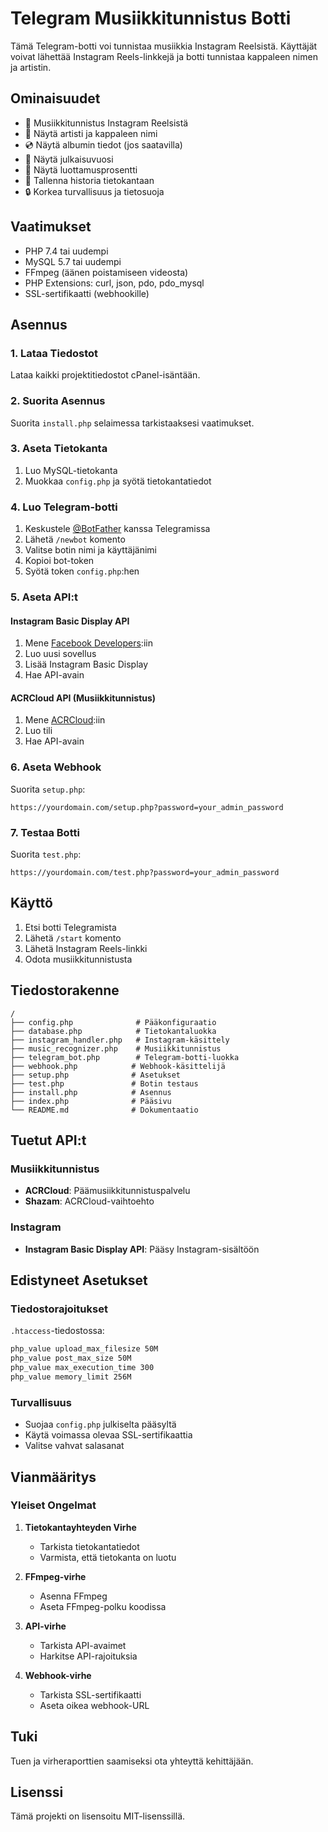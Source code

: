 # Telegram Musiikkitunnistus Botti

Tämä Telegram-botti voi tunnistaa musiikkia Instagram Reelsistä. Käyttäjät voivat lähettää Instagram Reels-linkkejä ja botti tunnistaa kappaleen nimen ja artistin.

## Ominaisuudet

- 🎵 Musiikkitunnistus Instagram Reelsistä
- 🎤 Näytä artisti ja kappaleen nimi
- 💿 Näytä albumin tiedot (jos saatavilla)
- 📅 Näytä julkaisuvuosi
- 🎯 Näytä luottamusprosentti
- 💾 Tallenna historia tietokantaan
- 🔒 Korkea turvallisuus ja tietosuoja

## Vaatimukset

- PHP 7.4 tai uudempi
- MySQL 5.7 tai uudempi
- FFmpeg (äänen poistamiseen videosta)
- PHP Extensions: curl, json, pdo, pdo_mysql
- SSL-sertifikaatti (webhookille)

## Asennus

### 1. Lataa Tiedostot

Lataa kaikki projektitiedostot cPanel-isäntään.

### 2. Suorita Asennus

Suorita `install.php` selaimessa tarkistaaksesi vaatimukset.

### 3. Aseta Tietokanta

1. Luo MySQL-tietokanta
2. Muokkaa `config.php` ja syötä tietokantatiedot

### 4. Luo Telegram-botti

1. Keskustele [@BotFather](https://t.me/botfather) kanssa Telegramissa
2. Lähetä `/newbot` komento
3. Valitse botin nimi ja käyttäjänimi
4. Kopioi bot-token
5. Syötä token `config.php`:hen

### 5. Aseta API:t

#### Instagram Basic Display API
1. Mene [Facebook Developers](https://developers.facebook.com/):iin
2. Luo uusi sovellus
3. Lisää Instagram Basic Display
4. Hae API-avain

#### ACRCloud API (Musiikkitunnistus)
1. Mene [ACRCloud](https://www.acrcloud.com/):iin
2. Luo tili
3. Hae API-avain

### 6. Aseta Webhook

Suorita `setup.php`:

```
https://yourdomain.com/setup.php?password=your_admin_password
```

### 7. Testaa Botti

Suorita `test.php`:

```
https://yourdomain.com/test.php?password=your_admin_password
```

## Käyttö

1. Etsi botti Telegramista
2. Lähetä `/start` komento
3. Lähetä Instagram Reels-linkki
4. Odota musiikkitunnistusta

## Tiedostorakenne

```
/
├── config.php              # Pääkonfiguraatio
├── database.php            # Tietokantaluokka
├── instagram_handler.php   # Instagram-käsittely
├── music_recognizer.php    # Musiikkitunnistus
├── telegram_bot.php        # Telegram-botti-luokka
├── webhook.php            # Webhook-käsittelijä
├── setup.php              # Asetukset
├── test.php               # Botin testaus
├── install.php            # Asennus
├── index.php              # Pääsivu
└── README.md              # Dokumentaatio
```

## Tuetut API:t

### Musiikkitunnistus
- **ACRCloud**: Päämusiikkitunnistuspalvelu
- **Shazam**: ACRCloud-vaihtoehto

### Instagram
- **Instagram Basic Display API**: Pääsy Instagram-sisältöön

## Edistyneet Asetukset

### Tiedostorajoitukset
`.htaccess`-tiedostossa:
```apache
php_value upload_max_filesize 50M
php_value post_max_size 50M
php_value max_execution_time 300
php_value memory_limit 256M
```

### Turvallisuus
- Suojaa `config.php` julkiselta pääsyltä
- Käytä voimassa olevaa SSL-sertifikaattia
- Valitse vahvat salasanat

## Vianmääritys

### Yleiset Ongelmat

1. **Tietokantayhteyden Virhe**
   - Tarkista tietokantatiedot
   - Varmista, että tietokanta on luotu

2. **FFmpeg-virhe**
   - Asenna FFmpeg
   - Aseta FFmpeg-polku koodissa

3. **API-virhe**
   - Tarkista API-avaimet
   - Harkitse API-rajoituksia

4. **Webhook-virhe**
   - Tarkista SSL-sertifikaatti
   - Aseta oikea webhook-URL

## Tuki

Tuen ja virheraporttien saamiseksi ota yhteyttä kehittäjään.

## Lisenssi

Tämä projekti on lisensoitu MIT-lisenssillä.